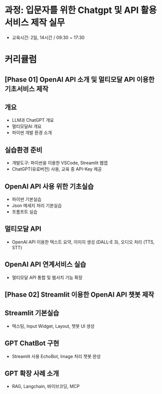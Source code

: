 # 과정: 입문자를 위한 Chatgpt 및 API 활용 서비스 제작 실무
- 교육시간: 2일, 14시간 / 09:30 ~ 17:30

# 커리큘럼

## [Phase 01] OpenAI API 소개 및 멀티모달 API 이용한 기초서비스 제작

## 개요
- LLM과 ChatGPT 개요
- 멀티모달AI 개요
- 파이썬 개발 환경 소개

## 실습환경 준비
- 개발도구: 파이썬을 이용한 VSCode, Streamlit 웹앱
- ChatGPT(유료버전) 사용, 교육 중 API-Key 제공

## OpenAI API 사용 위한 기초실습
- 파이썬 기본실습
- Json 메세지 처리 기본실습
- 프롬프트 실습

## 멀티모달 API
- OpenAI API 이용한 텍스트 요약, 이미지 생성 (DALL-E 3), 오디오 처리 (TTS, STT)

## OpenAI API 연계서비스 실습
- 멀티모달 API 통합 및 웹서치 기능 확장

## [Phase 02] Streamlit 이용한 OpenAI API 챗봇 제작

## Streamlit 기본실습
- 텍스팅, Input Widget, Layout, 챗봇 UI 생성

## GPT ChatBot 구현
- Streamlit 사용 EchoBot, Image 처리 챗봇 완성

## GPT 확장 사례 소개
- RAG, Langchain, 바이브코딩, MCP

